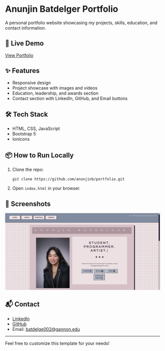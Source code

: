 # Anunjin Batdelger Portfolio

A personal portfolio website showcasing my projects, skills, education, and contact information.

## 🚀 Live Demo
[View Portfolio](https://anunjinb.netlify.app)

## ✨ Features
- Responsive design
- Project showcase with images and videos
- Education, leadership, and awards section
- Contact section with LinkedIn, GitHub, and Email buttons

## 🛠️ Tech Stack
- HTML, CSS, JavaScript
- Bootstrap 5
- Ionicons

## 📦 How to Run Locally
1. Clone the repo:
   ```
   git clone https://github.com/anunjinb/portfolio.git
   ```
2. Open `index.html` in your browser.

## 📸 Screenshots
![Portfolio Screenshot](images/portfolio.png)

## 📬 Contact
- [LinkedIn](https://www.linkedin.com/in/anunjin-batdelger)
- [GitHub](https://github.com/anunjinb)
- Email: batdelge002@gannon.edu

---

Feel free to customize this template for your needs!
